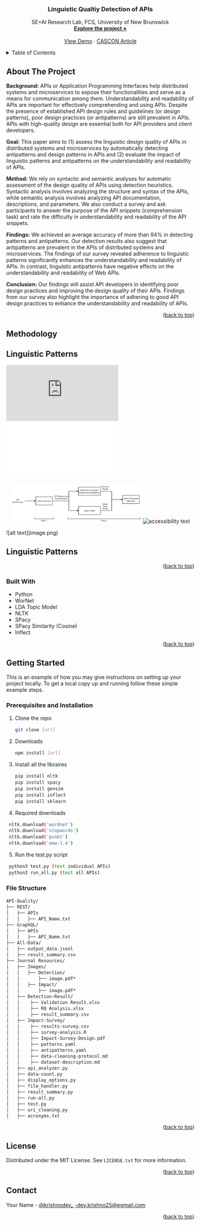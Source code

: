 <a name="readme-top"></a>
<!--
*** Thanks for checking out the Best-README-Template. If you have a suggestion
*** that would make this better, please fork the repo and create a pull request
*** or simply open an issue with the tag "enhancement".
*** Don't forget to give the project a star!
*** Thanks again! Now go create something AMAZING! :D
-->



<!-- PROJECT SHIELDS -->
<!--
*** I'm using markdown "reference style" links for readability.
*** Reference links are enclosed in brackets [ ] instead of parentheses ( ).
*** See the bottom of this document for the declaration of the reference variables
*** for contributors-url, forks-url, etc. This is an optional, concise syntax you may use.
*** https://www.markdownguide.org/basic-syntax/#reference-style-links
-->



<!-- PROJECT LOGO -->
<br />
<div align="center">
  <h3 align="center">Linguistic Qualtiy Detection of APIs</h3>

  <p align="center">
    SE+AI Research Lab, FCS, University of New Brunswick
    <br />
    <a href=""><strong>Explore the project »</strong></a>
    <br />
    <br />
    <a href="https://github.com/othneildrew/Best-README-Template">View Demo</a>
    ·
    <a href="https://ieeexplore.ieee.org/abstract/document/10838121">CASCON Article</a>
  </p>
</div>



<!-- TABLE OF CONTENTS -->
<details>
  <summary>Table of Contents</summary>
  <ol>
    <li>
      <a href="#about-the-project">About The Project</a>
      <ul>
        <li><a href="#built-with">Built With</a></li>
      </ul>
    </li>
    <li>
      <a href="#getting-started">Getting Started</a>
      <ul>
        <li><a href="#prerequisites">Prerequisites</a></li>
        <li><a href="#installation">Installation</a></li>
      </ul>
    </li>
    <li><a href="#usage">Usage</a></li>
    <li><a href="#roadmap">Roadmap</a></li>
    <li><a href="#contributing">Contributing</a></li>
    <li><a href="#license">License</a></li>
    <li><a href="#contact">Contact</a></li>
    <li><a href="#acknowledgments">Acknowledgments</a></li>
  </ol>
</details>



<!-- ABOUT THE PROJECT -->
## About The Project

**Background:** APIs or Application Programming Interfaces help distributed systems and microservices to expose their functionalities and serve as a means for communication among them. Understandability and readability of APIs are important for effectively comprehending and using APIs. Despite the presence of established API design rules and guidelines (or design patterns), poor design practices (or antipatterns) are still prevalent in APIs. APIs with high-quality design are essential both for API providers and client developers. 

**Goal:** This paper aims to (1) assess the linguistic design quality of APIs in distributed systems and microservices by automatically detecting antipatterns and design patterns in APIs and (2) evaluate the impact of linguistic patterns and antipatterns on the understandability and readability of APIs. 

**Method:** We rely on syntactic and semantic analyses for automatic assessment of the design quality of APIs using detection heuristics. Syntactic analysis involves analyzing the structure and syntax of the APIs, while semantic analysis involves analyzing API documentation, descriptions, and parameters. We also conduct a survey and ask participants to answer the purpose of the API snippets (comprehension task) and rate the difficulty in understandability and readability of the API snippets. 

**Findings:** We achieved an average accuracy of more than 94\% in detecting patterns and antipatterns. Our detection results also suggest that antipatterns are prevalent in the APIs of distributed systems and microservices. The findings of our survey revealed adherence to linguistic patterns significantly enhances the understandability and readability of APIs. In contrast, linguistic antipatterns have negative effects on the understandability and readability of Web APIs. 

**Conclusion:** Our findings will assist API developers in identifying poor design practices and improving the design quality of their APIs. Findings from our survey also highlight the importance of adhering to good API design practices to enhance the understandability and readability of APIs.


<p align="right">(<a href="#readme-top">back to top</a>)</p>


## Methodology

<!-- Patterns and Anti-Patterns -->
## Linguistic Patterns
![method](https://github.com/krishnodey/API-Quality/tree/master/Journal-Resources/Images/overall-method.pdf)
![over](/Journal-Resources/Images/overall-method.pdf)
<p align="center">
  <img src="/Journal-Resources/Images/overall-method.pdf" width="350" title="hover text">
  <img src="your_relative_path_here_number_2_large_name" width="350" alt="accessibility text">
</p>
![alt text](image.png)

## Linguistic Patterns



<p align="right">(<a href="#readme-top">back to top</a>)</p>



### Built With



* Python
* WorNet
* LDA Topic Model
* NLTK
* SPacy
* SPacy Similarity (Cosine)
* Inflect

<p align="right">(<a href="#readme-top">back to top</a>)</p>



<!-- GETTING STARTED -->
## Getting Started

This is an example of how you may give instructions on setting up your project locally. To get a local copy up and running follow these simple example steps.



### Prerequisites and Installation

1. Clone the repo
   ```sh
   git clone [url] 
   ```
2. Downloads
   ```sh
   npm install [url]
   ```
3. Install all the libraires
   ```sh
   pip install nltk
   pip install spacy
   pip install gensim
   pip install inflect
   pip install sklearn
   ```
4. Required downloads
  ```sh
   nltk.download('wordnet')
   nltk.download('stopwords')
   nltk.download('punkt')
   nltk.download('omw-1.4')
  ```
5. Run the test.py script
  ```sh
   python3 test.py (test individual APIs)
   python3 run_all.py (test all APIs)
  ```


### File Structure


```
API-Quality/
├── REST/
│   ├── APIs
│   │   ├── API_Name.txt
├── GraphQL/
│   ├── APIs
│   │   ├── API_Name.txt
├── All-Data/
│   ├── output_data.jsonl
│   ├── result_summary.csv
├── Journal Resources/
│   ├── Images/
│   │   ├── Detection/
│   │       ├── image.pdf*
│   │   ├── Impact/
│   │       ├── image.pdf*
│   ├── Detection-Result/
│   │    ├── Validation Result.xlsx
│   │    ├── RQ Analysis.xlsx
│   │    ├── result_summary.csv
│   ├── Impact-Survey/
│   │    ├── results-survey.csv
│   │    ├── survey-analysis.R
│   │    ├── Impact-Survey-Design.pdf
│   │    ├── patterns.yaml
│   │    ├── antipatterns.yaml
│   │    ├── data-cleaning-protocol.md
│   │    ├── dataset-description.md
│   ├── api_analyzer.py
│   ├── data-count.py
│   ├── display_options.py
│   ├── file_handler.py
│   ├── result_summary.py
│   ├── run-all.py
│   ├── test.py
│   ├── uri_cleaning.py
│   ├── acronyms.txt
```

<p align="right">(<a href="#readme-top">back to top</a>)</p>




<!-- LICENSE -->
## License

Distributed under the MIT License. See `LICENSE.txt` for more information.

<p align="right">(<a href="#readme-top">back to top</a>)</p>



<!-- CONTACT -->
## Contact

Your Name - [@krishnodey_](https://twitter.com/krishnodey_) -dey.krishno25@egmail.com
<p align="right">(<a href="#readme-top">back to top</a>)</p>






<!-- MARKDOWN LINKS & IMAGES -->
<!-- https://www.markdownguide.org/basic-syntax/#reference-style-links -->
[contributors-shield]: https://img.shields.io/github/contributors/othneildrew/Best-README-Template.svg?style=for-the-badge
[contributors-url]: https://github.com/othneildrew/Best-README-Template/graphs/contributors
[forks-shield]: https://img.shields.io/github/forks/othneildrew/Best-README-Template.svg?style=for-the-badge
[forks-url]: https://github.com/othneildrew/Best-README-Template/network/members
[stars-shield]: https://img.shields.io/github/stars/othneildrew/Best-README-Template.svg?style=for-the-badge
[stars-url]: https://github.com/othneildrew/Best-README-Template/stargazers
[issues-shield]: https://img.shields.io/github/issues/othneildrew/Best-README-Template.svg?style=for-the-badge
[issues-url]: https://github.com/othneildrew/Best-README-Template/issues
[license-shield]: https://img.shields.io/github/license/othneildrew/Best-README-Template.svg?style=for-the-badge
[license-url]: https://github.com/othneildrew/Best-README-Template/blob/master/LICENSE.txt
[linkedin-shield]: https://img.shields.io/badge/-LinkedIn-black.svg?style=for-the-badge&logo=linkedin&colorB=555
[linkedin-url]: https://linkedin.com/in/othneildrew
[product-screenshot]: images/screenshot.png
[Next.js]: https://img.shields.io/badge/next.js-000000?style=for-the-badge&logo=nextdotjs&logoColor=white
[Next-url]: https://nextjs.org/
[React.js]: https://img.shields.io/badge/React-20232A?style=for-the-badge&logo=react&logoColor=61DAFB
[React-url]: https://reactjs.org/
[Vue.js]: https://img.shields.io/badge/Vue.js-35495E?style=for-the-badge&logo=vuedotjs&logoColor=4FC08D
[Vue-url]: https://vuejs.org/
[Angular.io]: https://img.shields.io/badge/Angular-DD0031?style=for-the-badge&logo=angular&logoColor=white
[Angular-url]: https://angular.io/
[Svelte.dev]: https://img.shields.io/badge/Svelte-4A4A55?style=for-the-badge&logo=svelte&logoColor=FF3E00
[Svelte-url]: https://svelte.dev/
[Laravel.com]: https://img.shields.io/badge/Laravel-FF2D20?style=for-the-badge&logo=laravel&logoColor=white
[Laravel-url]: https://laravel.com
[Bootstrap.com]: https://img.shields.io/badge/Bootstrap-563D7C?style=for-the-badge&logo=bootstrap&logoColor=white
[Bootstrap-url]: https://getbootstrap.com
[JQuery.com]: https://img.shields.io/badge/jQuery-0769AD?style=for-the-badge&logo=jquery&logoColor=white
[JQuery-url]: https://jquery.com 
